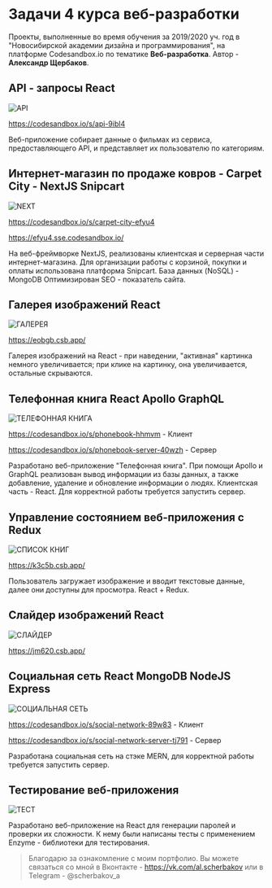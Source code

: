 # Задачи 4 курса веб-разработки
Проекты, выполненные во время обучения за 2019/2020 уч. год в "Новосибирской академии дизайна и программирования", на платформе Codesandbox.io по тематике **Веб-разработка**. Автор - **Александр Щербаков**.

## API - запросы React

![API](https://i.imgur.com/EcM7fU6.png)

https://codesandbox.io/s/api-9ibl4

Веб-приложение собирает данные о фильмах из сервиса, предоставляющего API, и представляет их пользователю по категориям.

## Интернет-магазин по продаже ковров - Carpet City - NextJS Snipcart

![NEXT](https://i.imgur.com/bl65AX3.jpg)

https://codesandbox.io/s/carpet-city-efyu4

https://efyu4.sse.codesandbox.io/

На веб-фреймворке NextJS, реализованы клиентская и серверная части интернет-магазина.
Для организации работы с корзиной, покупки и оплаты использована платформа Snipcart. База данных (NoSQL) - MongoDB Оптимизирован SEO - показатель сайта.

## Галерея изображений React

![ГАЛЕРЕЯ](https://i.imgur.com/RxjoKBk.jpg)

https://eobgb.csb.app/

Галерея изображений на React - при наведении, "активная" картинка немного увеличивается; при клике на картинку, она увеличивается, остальные скрываются.

## Телефонная книга React Apollo GraphQL

![ТЕЛЕФОННАЯ КНИГА](https://i.imgur.com/2R1ds0W.jpg)

https://codesandbox.io/s/phonebook-hhmvm - Клиент

https://codesandbox.io/s/phonebook-server-40wzh - Сервер

Разработано веб-приложение "Телефонная книга". При помощи Apollo и GraphQL реализован вывод информации из базы данных, а также добавление, удаление и обновление информации о людях. Клиентская часть - React. Для корректной работы требуется запустить сервер.

## Управление состоянием веб-приложения с Redux

![СПИСОК КНИГ](https://i.imgur.com/c2jDfTF.png)

https://k3c5b.csb.app/

Пользователь загружает изображение и вводит текстовые данные, далее они доступны для просмотра. React + Redux.

## Слайдер изображений React

![СЛАЙДЕР](https://i.imgur.com/qMcifiW.png)

https://jm620.csb.app/

## Социальная сеть React MongoDB NodeJS Express

![СОЦИАЛЬНАЯ СЕТЬ](https://i.imgur.com/bBis0yr.png)

https://codesandbox.io/s/social-network-89w83 - Клиент

https://codesandbox.io/s/social-network-server-tj791 - Сервер

Разработана социальная сеть на стэке MERN, для корректной работы требуется запустить сервер.

## Тестирование веб-приложения

![ТЕСТ](https://i.imgur.com/esgB793.jpg)

Разработано веб-приложение на React  для генерации паролей и проверки их сложности. К нему были написаны тесты с применением Enzyme - библиотеки для тестирования.

> Благодарю за ознакомление с моим портфолио. Вы можете связаться со мной в Вконтакте - https://vk.com/al.scherbakov или в Telegram - @scherbakov_a

